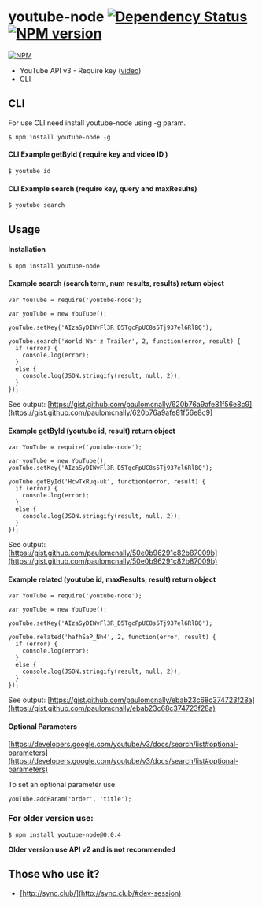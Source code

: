 # youtube-node [![Dependency Status](https://david-dm.org/paulomcnally/youtube-node.png)](https://david-dm.org/paulomcnally/youtube-node) [![NPM version](https://badge.fury.io/js/youtube-node.png)](http://badge.fury.io/js/youtube-node)

[![NPM](https://nodei.co/npm/youtube-node.png?downloads=true)](https://nodei.co/npm/youtube-node/)

* YouTube API v3 - Require key ([video](https://www.youtube.com/watch?v=Im69kzhpR3I))
* CLI

## CLI

For use CLI need install youtube-node using -g param.

    $ npm install youtube-node -g

#### CLI Example getById ( require key and video ID )

    $ youtube id


#### CLI Example search (require key, query and maxResults)

    $ youtube search

## Usage

#### Installation
    $ npm install youtube-node

#### Example search (search term, num results, results) return object
    var YouTube = require('youtube-node');

    var youTube = new YouTube();

    youTube.setKey('AIzaSyDIWvFl3R_D5TgcFpUC8s5Tj937el6RlBQ');

    youTube.search('World War z Trailer', 2, function(error, result) {
      if (error) {
        console.log(error);
      }
      else {
        console.log(JSON.stringify(result, null, 2));
      }
    });

See output: [https://gist.github.com/paulomcnally/620b76a9afe81f56e8c9](https://gist.github.com/paulomcnally/620b76a9afe81f56e8c9)

#### Example getById (youtube id, result) return object
    var YouTube = require('youtube-node');

    var youTube = new YouTube();
    youTube.setKey('AIzaSyDIWvFl3R_D5TgcFpUC8s5Tj937el6RlBQ');

    youTube.getById('HcwTxRuq-uk', function(error, result) {
      if (error) {
        console.log(error);
      }
      else {
        console.log(JSON.stringify(result, null, 2));
      }
    });

See output: [https://gist.github.com/paulomcnally/50e0b96291c82b87009b](https://gist.github.com/paulomcnally/50e0b96291c82b87009b)

#### Example related (youtube id, maxResults, result) return object

    var YouTube = require('youtube-node');

    var youTube = new YouTube();

    youTube.setKey('AIzaSyDIWvFl3R_D5TgcFpUC8s5Tj937el6RlBQ');

    youTube.related('hafhSaP_Nh4', 2, function(error, result) {
      if (error) {
        console.log(error);
      }
      else {
        console.log(JSON.stringify(result, null, 2));
      }
    });

See output:
[https://gist.github.com/paulomcnally/ebab23c68c374723f28a](https://gist.github.com/paulomcnally/ebab23c68c374723f28a)

#### Optional Parameters

[https://developers.google.com/youtube/v3/docs/search/list#optional-parameters](https://developers.google.com/youtube/v3/docs/search/list#optional-parameters)

To set an optional parameter use:

    youTube.addParam('order', 'title');

### For older version use:

    $ npm install youtube-node@0.0.4

**Older version use API v2 and is not recommended**

## Those who use it?
* [http://sync.club/](http://sync.club/#dev-session)
